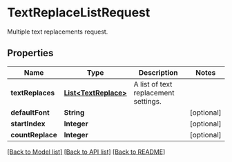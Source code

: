 
# TextReplaceListRequest
Multiple text replacements request.

## Properties
Name | Type | Description | Notes
------------ | ------------- | ------------- | -------------
**textReplaces** | [**List&lt;TextReplace&gt;**](TextReplace.md) | A list of text replacement settings. | 
**defaultFont** | **String** |  |  [optional]
**startIndex** | **Integer** |  |  [optional]
**countReplace** | **Integer** |  |  [optional]


[[Back to Model list]](../../README.md#documentation-for-models) [[Back to API list]](../../README.md#documentation-for-api-endpoints) [[Back to README]](../../README.md)


